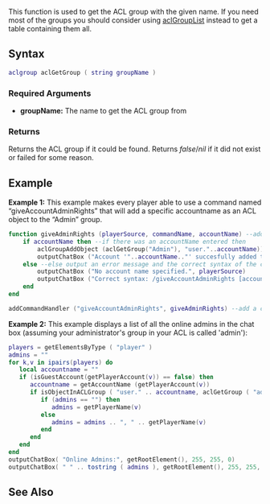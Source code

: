This function is used to get the ACL group with the given name. If you need most of the groups you should consider using [aclGroupList](/docs/aclgrouplist.md "wikilink") instead to get a table containing them all.

Syntax
------

``` lua
aclgroup aclGetGroup ( string groupName )
```

### Required Arguments

-   **groupName:** The name to get the ACL group from

### Returns

Returns the ACL group if it could be found. Returns *false*/*nil* if it did not exist or failed for some reason.

Example
-------

**Example 1:** This example makes every player able to use a command named “giveAccountAdminRights” that will add a specific accountname as an ACL object to the “Admin” group.

``` lua
function giveAdminRights (playerSource, commandName, accountName) --add the function giveAdminRights and specify its arguments
    if accountName then --if there was an accountName entered then
        aclGroupAddObject (aclGetGroup("Admin"), "user."..accountName)) --add an ACL object using the form "user.[accountName]" to the ACL group "Admin"
        outputChatBox ("Account '"..accountName.."' succesfully added to the admin group", playerSource) --output a notification to the player who entered the command that the acocunt was successfully added
    else --else output an error message and the correct syntax of the command to the player who entered it
        outputChatBox ("No account name specified.", playerSource)
        outputChatBox ("Correct syntax: /giveAccountAdminRights [accountName]", playerSource)
    end
end

addCommandHandler ("giveAccountAdminRights", giveAdminRights) --add a command "giveAccountAdminRights" and attch the function "giveAdminRights" to it 
```

**Example 2:** This example displays a list of all the online admins in the chat box (assuming your administrator's group in your ACL is called 'admin'):

``` lua
players = getElementsByType ( "player" )
admins = ""
for k,v in ipairs(players) do
   local accountname = ""
   if (isGuestAccount(getPlayerAccount(v)) == false) then
      accountname = getAccountName (getPlayerAccount(v))
      if isObjectInACLGroup ( "user." .. accountname, aclGetGroup ( "admin" ) ) then
         if (admins == "") then
            admins = getPlayerName(v)
         else
            admins = admins .. ", " .. getPlayerName(v)
         end
      end
   end
end
outputChatBox( "Online Admins:", getRootElement(), 255, 255, 0)
outputChatBox( " " .. tostring ( admins ), getRootElement(), 255, 255, 0)
```

See Also
--------
